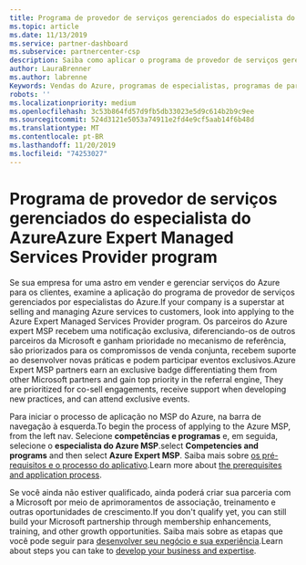 ```yaml
---
title: Programa de provedor de serviços gerenciados do especialista do Azure | Centro de parceiros
ms.topic: article
ms.date: 11/13/2019
ms.service: partner-dashboard
ms.subservice: partnercenter-csp
description: Saiba como aplicar o programa de provedor de serviços gerenciados do especialista do Azure, o Azure expert MSP.
author: LauraBrenner
ms.author: labrenne
Keywords: Vendas do Azure, programas de especialistas, programas de parceiros
robots: ''
ms.localizationpriority: medium
ms.openlocfilehash: 3c53b864fd57d9fb5db33023e5d9c614b2b9c9ee
ms.sourcegitcommit: 524d3121e5053a74911e2fd4e9cf5aab14f6b48d
ms.translationtype: MT
ms.contentlocale: pt-BR
ms.lasthandoff: 11/20/2019
ms.locfileid: "74253027"
---
```

# <a name="azure-expert-managed-services-provider-program"></a><span data-ttu-id="57855-104">Programa de provedor de serviços gerenciados do especialista do Azure</span><span class="sxs-lookup"><span data-stu-id="57855-104">Azure Expert Managed Services Provider program</span></span>


<span data-ttu-id="57855-105">Se sua empresa for uma astro em vender e gerenciar serviços do Azure para os clientes, examine a aplicação do programa de provedor de serviços gerenciados por especialistas do Azure.</span><span class="sxs-lookup"><span data-stu-id="57855-105">If your company is a superstar at selling and managing Azure services to customers, look into applying to the Azure Expert Managed Services Provider program.</span></span> <span data-ttu-id="57855-106">Os parceiros do Azure expert MSP recebem uma notificação exclusiva, diferenciando-os de outros parceiros da Microsoft e ganham prioridade no mecanismo de referência, são priorizados para os compromissos de venda conjunta, recebem suporte ao desenvolver novas práticas e podem participar eventos exclusivos.</span><span class="sxs-lookup"><span data-stu-id="57855-106">Azure Expert MSP partners earn an exclusive badge differentiating them from other Microsoft partners and gain top priority in the referral engine, They are prioritized for co-sell engagements, receive support when developing new practices, and can attend exclusive events.</span></span>

<span data-ttu-id="57855-107">Para iniciar o processo de aplicação no MSP do Azure, na barra de navegação à esquerda.</span><span class="sxs-lookup"><span data-stu-id="57855-107">To begin the process of applying to the Azure MSP, from the left nav.</span></span> <span data-ttu-id="57855-108">Selecione **competências e programas** e, em seguida, selecione o **especialista do Azure MSP**.</span><span class="sxs-lookup"><span data-stu-id="57855-108">select **Competencies and programs** and then select **Azure Expert MSP**.</span></span> <span data-ttu-id="57855-109">Saiba mais sobre [os pré-requisitos e o processo do aplicativo](https://partner.microsoft.com/membership/azure-expert-msp).</span><span class="sxs-lookup"><span data-stu-id="57855-109">Learn more about [the prerequisites and application process](https://partner.microsoft.com/membership/azure-expert-msp).</span></span> 

<span data-ttu-id="57855-110">Se você ainda não estiver qualificado, ainda poderá criar sua parceria com a Microsoft por meio de aprimoramentos de associação, treinamento e outras oportunidades de crescimento.</span><span class="sxs-lookup"><span data-stu-id="57855-110">If you don't qualify yet, you can still build your Microsoft partnership through membership enhancements, training, and other growth opportunities.</span></span>
<span data-ttu-id="57855-111">Saiba mais sobre as etapas que você pode seguir para [desenvolver seu negócio e sua experiência](https://partner.microsoft.com/membership/azure-expert-msp).</span><span class="sxs-lookup"><span data-stu-id="57855-111">Learn about steps you can take to [develop your business and expertise](https://partner.microsoft.com/membership/azure-expert-msp).</span></span>

